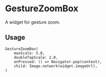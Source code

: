 # GestureZoomBox

A widget for gesture zoom.

## Usage

```
GestureZoomBox(
    maxScale: 5.0,
    doubleTapScale: 2.0,
    onPressed: () => Navigator.pop(context),
    child: Image.network(widget.imageUrl),
)
```